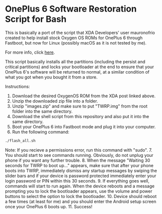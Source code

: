 # OnePlus 6 Software Restoration Script for Bash
This is basically a port of the script that XDA Developers' user mauronofrio created to help install stock Oxygen OS ROMs for OnePlus 6 through Fastboot, but now for Linux (possibly macOS as it is not tested by me).

For more info, click [here](https://forum.xda-developers.com/oneplus-6/how-to/rom-stock-fastboot-roms-oneplus-6-t3796665).

This script basically installs all the partitions (including the persist and critical partitions) and locks your bootloader at the end to ensure that your OnePlus 6's software will be returned to normal, at a similar condition of what you got when you bought it from a store.

Instructions:
1. Download the desired OxygenOS ROM from the XDA post linked above.
2. Unzip the downloaded zip file into a folder.
3. Unzip "images.zip" and make sure to put "TWRP.img" from the root folder into the same directory.
4. Download the shell script from this repository and also put it into the same directory.
5. Boot your OnePlus 6 into Fastboot mode and plug it into your computer.
6. Run the following command:
```sh
./flash_all.sh
```
Note: If you recieve a permissions error, run this command with "sudo".
7. You should start to see commands running. Obviously, do not unplug your phone if you want any further trouble.
8. When the message "Waiting 30 seconds for TWRP to boot up..." appears, make sure that after your phone boots into TWRP, immediately dismiss any startup messages by swiping the slider bars and if your device is password protected immediately enter your login password or PIN within this 30 seconds.
9. If everything goes well, commands will start to run again. When the device reboots and a message prompting you to lock the bootloader appears, use the volume and power buttons to select the option to lock the bootloader.
10. Device should reboot a few times (at least for me) and you should enter the Android setup screen once your OnePlus 6 boots up.
11. Success!
